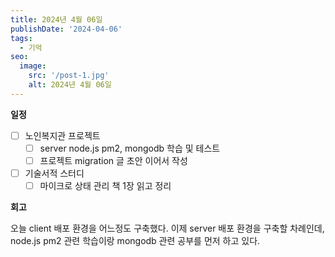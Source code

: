 ```yaml
---
title: 2024년 4월 06일
publishDate: '2024-04-06'
tags:
  - 기억
seo:
  image:
    src: '/post-1.jpg'
    alt: 2024년 4월 06일
---
```


**일정**

- [ ] 노인복지관 프로젝트
  - [ ] server node.js pm2, mongodb 학습 및 테스트
  - [ ] 프로젝트 migration 글 초안 이어서 작성
- [ ] 기술서적 스터디
  - [ ] 마이크로 상태 관리 책 1장 읽고 정리

**회고**

오늘 client 배포 환경을 어느정도 구축했다. 이제 server 배포 환경을 구축할 차례인데, node.js pm2 관련 학습이랑 mongodb 관련 공부를 먼저 하고 있다.
